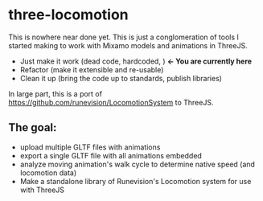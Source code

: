 # three-locomotion

This is nowhere near done yet.  This is just a conglomeration of tools I started making to work with Mixamo models and animations in ThreeJS.

- Just make it work (dead code, hardcoded, )  **<- You are currently here**
- Refactor (make it extensible and re-usable)
- Clean it up (bring the code up to standards, publish libraries)

In large part, this is a port of https://github.com/runevision/LocomotionSystem  to ThreeJS.

## The goal:

- upload multiple GLTF files with animations
- export a single GLTF file with all animations embedded
- analyze moving animation's  walk cycle to determine native speed (and locomotion data)
- Make a standalone library of Runevision's Locomotion system for use with ThreeJS